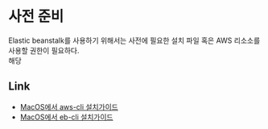 # 사전 준비
Elastic beanstalk를 사용하기 위해서는 사전에 필요한 설치 파일 혹은 AWS 리소소를 사용할 권한이 필요하다. <br />
해당 


## Link
- [MacOS에서 aws-cli 설치가이드](https://docs.aws.amazon.com/ko_kr/cli/latest/userguide/cli-install-macos.html)
- [MacOS에서 eb-cli 설치가이드](https://docs.aws.amazon.com/ko_kr/elasticbeanstalk/latest/dg/eb-cli3-install-osx.html)